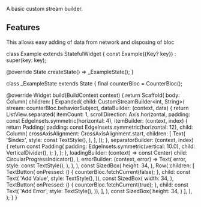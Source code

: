 <!-- 
This README describes the package. If you publish this package to pub.dev,
this README's contents appear on the landing page for your package.

For information about how to write a good package README, see the guide for
[writing package pages](https://dart.dev/guides/libraries/writing-package-pages). 

For general information about developing packages, see the Dart guide for
[creating packages](https://dart.dev/guides/libraries/create-library-packages)
and the Flutter guide for
[developing packages and plugins](https://flutter.dev/developing-packages). 
-->

A basic custom stream builder.

## Features

This allows easy adding of data from network and disposing of bloc

class Example extends StatefulWidget {
  const Example({Key? key}) : super(key: key);

  @override
  State<Example> createState() => _ExampleState();
}

class _ExampleState extends State<Example> {
  final counterBloc = CounterBloc();

  @override
  Widget build(BuildContext context) {
    return Scaffold(
      body: Column(
        children: [
          Expanded(
            child: CustomStreamBuilder<int, String>(
              stream: counterBloc.behaviorSubject,
              dataBuilder: (context, data) {
                return ListView.separated(
                  itemCount: 1,
                  scrollDirection: Axis.horizontal,
                  padding: const EdgeInsets.symmetric(horizontal: 4),
                  itemBuilder: (context, index) {
                    return Padding(
                        padding: const EdgeInsets.symmetric(horizontal: 12),
                        child: Column(
                          crossAxisAlignment: CrossAxisAlignment.start,
                          children: [
                            Text(
                              '$index',
                              style: const TextStyle(),
                            ),
                          ],
                        ));
                  },
                  separatorBuilder: (context, index) {
                    return const Padding(
                      padding: EdgeInsets.symmetric(vertical: 10.0),
                      child: VerticalDivider(),
                    );
                  },
                );
              },
              loadingBuilder: (context) => const Center(
                child: CircularProgressIndicator(),
              ),
              errorBuilder: (context, error) => Text(
                error,
                style: const TextStyle(),
              ),
            ),
          ),
          const SizedBox(
            height: 34,
          ),
          Row(
            children: [
              TextButton(
                  onPressed: () {
                    counterBloc.fetchCurrent(false);
                  },
                  child: const Text(
                    'Add Value',
                    style: TextStyle(),
                  )),
              const SizedBox(
                width: 34,
              ),
              TextButton(
                  onPressed: () {
                    counterBloc.fetchCurrent(true);
                  },
                  child: const Text(
                    'Add Error',
                    style: TextStyle(),
                  )),
            ],
          ),
          const SizedBox(
            height: 34,
          )
        ],
      ),
    );
  }
}



